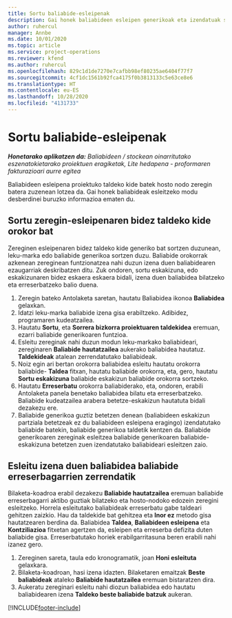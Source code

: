 ```yaml
---
title: Sortu baliabide-esleipenak
description: Gai honek baliabideen esleipen generikoak eta izendatuak sortzeari buruzko informazioa eskaintzen du.
author: ruhercul
manager: Annbe
ms.date: 10/01/2020
ms.topic: article
ms.service: project-operations
ms.reviewer: kfend
ms.author: ruhercul
ms.openlocfilehash: 829c1d1de7270e7cafbb98ef80235ae6404f77f7
ms.sourcegitcommit: 4cf1dc1561b92fca4175f0b3813133c5e63ce8e6
ms.translationtype: HT
ms.contentlocale: eu-ES
ms.lasthandoff: 10/28/2020
ms.locfileid: "4131733"
---
```

# <a name="create-resource-assignments"></a>Sortu baliabide-esleipenak

_**Honetarako aplikatzen da:** Baliabideen / stockean oinarritutako eszenatokietarako proiektuen eragiketak, Lite hedapena - proformaren fakturazioari aurre egitea_


Baliabideen esleipena proiektuko taldeko kide batek hosto nodo zeregin batera zuzenean lotzea da. Gai honek baliabideak esleitzeko modu desberdinei buruzko informazioa ematen du.

## <a name="create-a-generic-team-member-through-task-assignment"></a>Sortu zeregin-esleipenaren bidez taldeko kide orokor bat


Zereginen esleipenaren bidez taldeko kide generiko bat sortzen duzunean, leku-marka edo baliabide generikoa sortzen duzu. Baliabide orokorrak azkenean zereginean funtzionatzea nahi duzun izena duen baliabidearen ezaugarriak deskribatzen ditu. Zuk ondoren, sortu eskakizuna, edo eskakizunaren bidez eskaera eskaera bidali, izena duen baliabidea bilatzeko eta erreserbatzeko balio duena.

1. Zeregin bateko Antolaketa saretan, hautatu Baliabidea ikonoa **Baliabidea** gelaxkan.
2. Idatzi leku-marka baliabide izena gisa erabiltzeko. Adibidez, programaren kudeatzailea.
3. Hautatu **Sortu**, eta **Sorrera bizkorra proiektuaren taldekidea** eremuan, ezarri baliabide generikoaren funtzioa.
4. Esleitu zereginak nahi duzun modun leku-markako baliabideari, zereginaren **Baliabide hautatzailea** aukerako baliabidea hautatuz. **Taldekideak** atalean zerrendatutako baliabideak.
5. Noiz egin ari bertan orokorra baliabidea esleitu hautatu orokorra baliabide- **Taldea** fitxan, hautatu baliabide orokorra, eta, gero, hautatu **Sortu eskakizuna** baliabide eskakizun baliabide orokorra sortzeko.
6. Hautatu **Erreserbatu** orokorra baliabiderako, eta, ondoren, erabili Antolaketa panela benetako baliabidea bilatu eta erreserbatzeko. Baliabide kudeatzailea arabera betetze-eskakizun hautatuta bidali dezakezu ere.
7. Baliabide generikoa guztiz betetzen denean (baliabideen eskakizun partziala betetzeak ez du baliabideen esleipena eragingo) izendatutako baliabide batekin, baliabide generikoa taldetik kentzen da. Baliabide generikoaren zereginak esleitzea baliabide generikoaren baliabide-eskakizuna betetzen zuen izendatutako baliabideari esleitzen zaio.

## <a name="assign-a-named-resource-from-the-list-of-all-bookable-resources"></a>Esleitu izena duen baliabidea baliabide erreserbagarrien zerrendatik

Bilaketa-koadroa erabil dezakezu **Baliabide hautatzailea** eremuan baliabide erreserbagarri aktibo guztiak bilatzeko eta hosto-nodoko edozein zeregini esleitzeko. Horrela esleitutako baliabideak erreserbatu gabe taldeari gehitzen zaizkio. Hau da taldekide bat gehitzea eta **Inor ez** metodo gisa hautatzearen berdina da. Baliabidea **Taldea**, **Baliabideen esleipena** eta **Kontziliazioa** fitxetan agertzen da, esleipen eta erreserba defizita duten baliabide gisa. Erreserbatutako horiek erabilgarritasuna beren erabili nahi izanez gero.

1. Zereginen sareta, taula edo kronogramatik, joan **Honi esleituta** gelaxkara.
2. Bilaketa-koadroan, hasi izena idazten. Bilaketaren emaitzak **Beste baliabideak** ataleko **Baliabide hautatzailea** eremuan bistaratzen dira.
3. Aukeratu zereginari esleitu nahi diozun baliabidea edo hautatu baliabidearen izena **Taldeko beste baliabide batzuk** aukeran.


[!INCLUDE[footer-include](../includes/footer-banner.md)]
